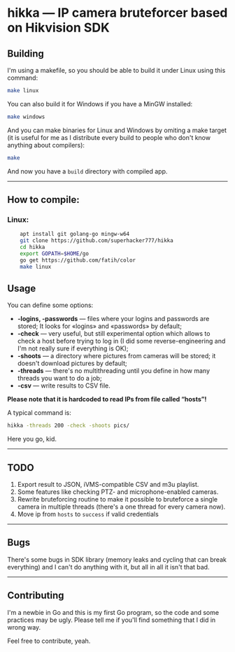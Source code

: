 # hikka — IP camera bruteforcer based on Hikvision SDK

## Building

I'm using a makefile, so you should be able to build it under Linux using this command:
```bash
make linux
```


You can also build it for Windows if you have a MinGW installed:

```bash
make windows
```
    
And you can make binaries for Linux and Windows by omiting a make target (it is useful for me as I distribute every build to people who don't know anything about compilers):

```bash
make
```

And now you have a `build` directory with compiled app.

---

## How to compile:

### Linux:
```bash
    apt install git golang-go mingw-w64
    git clone https://github.com/superhacker777/hikka
    cd hikka
    export GOPATH=$HOME/go
    go get https://github.com/fatih/color
    make linux
```

## Usage

You can define some options:

* __-logins, -passwords__ — files where your logins and passwords are stored; It looks for «logins» and «passwords» by default;
* __-check__ — very useful, but still experimental option which allows to check a host before trying to log in (I did some reverse-engineering and I'm not really sure if everything is OK);
* __-shoots__ — a directory where pictures from cameras will be stored; it doesn't download pictures by default;
* __-threads__ — there's no multithreading until you define in how many threads you want to do a job;
* __-csv__ — write results to CSV file.


__Please note that it is hardcoded to read IPs from file called “hosts”!__

A typical command is:
```bash
hikka -threads 200 -check -shoots pics/
```

Here you go, kid.

---

## TODO

1. Export result to JSON, iVMS-compatible CSV and m3u playlist.
2. Some features like checking PTZ- and microphone-enabled cameras.
3. Rewrite bruteforcing routine to make it possible to bruteforce a single camera in multiple threads (there's a one thread for every camera now).
4. Move ip from `hosts` to `success` if valid credentials

---

## Bugs

There's some bugs in SDK library (memory leaks and cycling that can break everything) and I can't do anything with it, but all in all it isn't that bad.

---

## Contributing

I'm a newbie in Go and this is my first Go program, so the code and some practices may be ugly. Please tell me if you'll find something that I did in wrong way.

Feel free to contribute, yeah.
